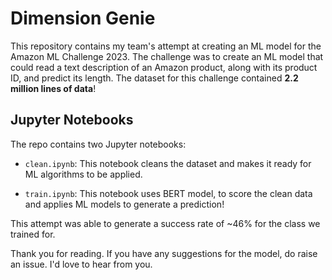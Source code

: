 # Dimension Genie

This repository contains my team's attempt at creating an ML model for the Amazon ML Challenge 2023. The challenge was to create an ML model that could read a text description of an Amazon product, along with its product ID, and predict its length. The dataset for this challenge contained **2.2 million lines of data**!

## Jupyter Notebooks

The repo contains two Jupyter notebooks:

- `clean.ipynb`: This notebook cleans the dataset and makes it ready for ML algorithms to be applied.

- `train.ipynb`: This notebook uses BERT model, to score the clean data and applies ML models to generate a prediction!

This attempt was able to generate a success rate of ~46% for the class we trained for. 

Thank you for reading. If you have any suggestions for the model, do raise an issue. I'd love to hear from you.
